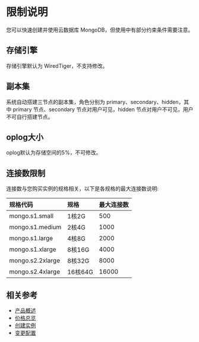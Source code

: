 # 限制说明

您可以快速创建并使用云数据库 MongoDB，但使用中有部分约束条件需要注意。

## 存储引擎
存储引擎默认为 WiredTiger，不支持修改。

## 副本集
系统自动搭建三节点的副本集，角色分别为 primary、secondary、hidden，其中 primary 节点、secondary 节点对用户可见，hidden 节点对用户不可见，用户不可自行搭建节点。
## oplog大小
oplog默认为存储空间的5%，不可修改。
## 连接数限制
连接数与您购买实例的规格相关，以下是各规格的最大连接数说明:

| 规格代码	| 规格	| 最大连接数 |
| :- | :- | :- |
|mongo.s1.small	|1核2G	|500|
|mongo.s1.medium	|2核4G	|1000|
|mongo.s1.large	|4核8G	|2000|
|mongo.s1.xlarge	|8核16G|	4000|
|mongo.s2.2xlarge	|8核32G|	8000|
|mongo.s2.4xlarge	|16核64G|	16000|

## 相关参考

- [产品概述](../Introduction/Product-Overview.md)
- [价格总览](../Pricing/Price-Overview.md)
- [创建实例](../Getting-Started/Create-Instance.md)
- [变更配置](../Operation-Guide/Instance-Management/Modify-Instance-Spec.md)
